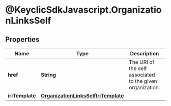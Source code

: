 # @KeyclicSdkJavascript.OrganizationLinksSelf

## Properties
Name | Type | Description | Notes
------------ | ------------- | ------------- | -------------
**href** | **String** | The URI of the self associated to the given organization. | [optional] 
**iriTemplate** | [**OrganizationLinksSelfIriTemplate**](OrganizationLinksSelfIriTemplate.md) |  | [optional] 



